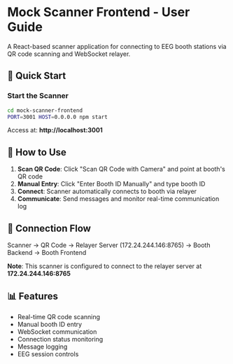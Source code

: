 # Mock Scanner Frontend - User Guide

A React-based scanner application for connecting to EEG booth stations via QR code scanning and WebSocket relayer.

## 🚀 Quick Start

### Start the Scanner
```bash
cd mock-scanner-frontend
PORT=3001 HOST=0.0.0.0 npm start
```

Access at: **http://localhost:3001**

## 📱 How to Use

1. **Scan QR Code**: Click "Scan QR Code with Camera" and point at booth's QR code
2. **Manual Entry**: Click "Enter Booth ID Manually" and type booth ID
3. **Connect**: Scanner automatically connects to booth via relayer
4. **Communicate**: Send messages and monitor real-time communication log

## 🔗 Connection Flow

Scanner → QR Code → Relayer Server (172.24.244.146:8765) → Booth Backend → Booth Frontend

**Note**: This scanner is configured to connect to the relayer server at **172.24.244.146:8765**

## 📊 Features

- Real-time QR code scanning
- Manual booth ID entry
- WebSocket communication
- Connection status monitoring  
- Message logging
- EEG session controls